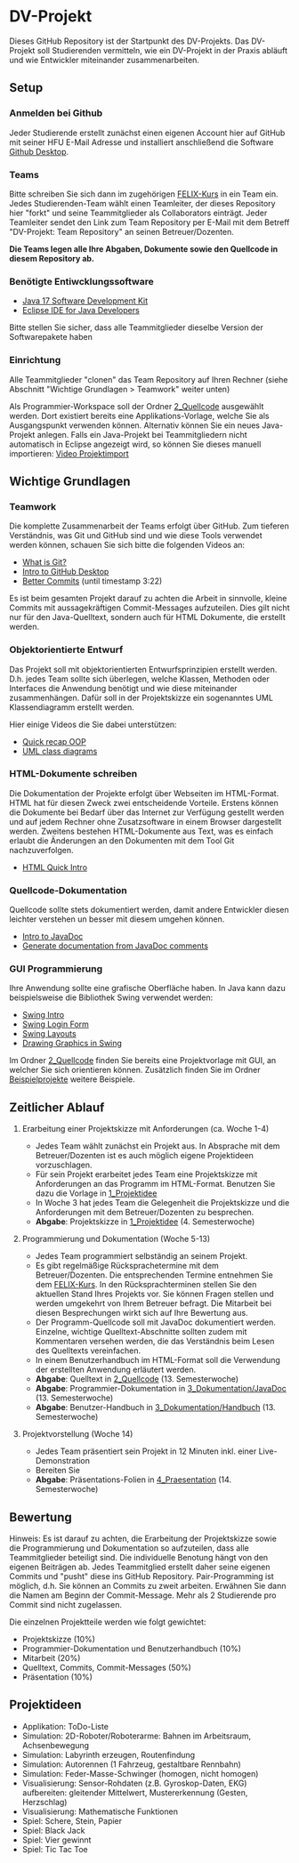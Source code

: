 # DV-Projekt

Dieses GitHub Repository ist der Startpunkt des DV-Projekts. Das DV-Projekt soll Studierenden vermitteln, wie ein DV-Projekt in der Praxis abläuft und wie Entwickler miteinander zusammenarbeiten.

## Setup

### Anmelden bei Github

Jeder Studierende erstellt zunächst einen eigenen Account hier auf GitHub mit seiner HFU E-Mail Adresse und installiert anschließend die Software [Github Desktop](https://desktop.github.com).

### Teams

Bitte schreiben Sie sich dann im zugehörigen [FELIX-Kurs](https://felix.hs-furtwangen.de/url/RepositoryEntry/4067262512)  in ein Team ein. Jedes Studierenden-Team wählt einen Teamleiter, der dieses Repository hier "forkt" und seine Teammitglieder als Collaborators einträgt. Jeder Teamleiter sendet den Link zum Team Repository per E-Mail mit dem Betreff "DV-Projekt: Team Repository" an seinen Betreuer/Dozenten. 

**Die Teams legen alle Ihre Abgaben, Dokumente sowie den Quellcode in diesem Repository ab.**

### Benötigte Entiwcklungssoftware

* [Java 17 Software Development Kit](https://www.oracle.com/java/technologies/javase/jdk17-archive-downloads.html)
* [Eclipse IDE for Java Developers](https://eclipse.org/downloads)

Bitte stellen Sie sicher, dass alle Teammitglieder dieselbe Version der Softwarepakete haben

### Einrichtung

Alle Teammitglieder "clonen" das Team Repository auf Ihren Rechner (siehe Abschnitt "Wichtige Grundlagen > Teamwork" weiter unten)

Als Programmier-Workspace soll der Ordner [2_Quellcode](2_Quellcode) ausgewählt werden. Dort existiert bereits eine Applikations-Vorlage, welche Sie als Ausgangspunkt verwenden können. Alternativ können Sie ein neues Java-Projekt anlegen. Falls ein Java-Projekt bei Teammitgliedern nicht automatisch in Eclipse angezeigt wird, so können Sie dieses manuell importieren: [Video Projektimport](https://youtu.be/R3k8S28pr1c)

## Wichtige Grundlagen

### Teamwork

Die komplette Zusammenarbeit der Teams erfolgt über GitHub. Zum tieferen Verständnis, was Git und GitHub sind und wie diese Tools verwendet werden können, schauen Sie sich bitte die folgenden Videos an:
* [What is Git?](https://youtu.be/2ReR1YJrNOM)
* [Intro to GitHub Desktop](https://youtu.be/77W2JSL7-r8)
* [Better Commits](https://youtu.be/Hlp-9cdImSM) (until timestamp 3:22)

Es ist beim gesamten Projekt darauf zu achten die Arbeit in sinnvolle, kleine Commits mit aussagekräftigen Commit-Messages aufzuteilen. Dies gilt nicht nur für den Java-Quelltext, sondern auch für HTML Dokumente, die erstellt werden.

### Objektorientierte Entwurf

Das Projekt soll mit objektorientierten Entwurfsprinzipien erstellt werden. D.h. jedes Team sollte sich überlegen, welche Klassen, Methoden oder Interfaces die Anwendung benötigt und wie diese miteinander zusammenhängen. Dafür soll in der Projektskizze ein sogenanntes UML Klassendiagramm erstellt werden.

Hier einige Videos die Sie dabei unterstützen:
* [Quick recap OOP](https://youtu.be/1ONhXmQuWP8)
* [UML class diagrams](https://youtu.be/UI6lqHOVHic)

### HTML-Dokumente schreiben

Die Dokumentation der Projekte erfolgt über Webseiten im HTML-Format. HTML hat für diesen Zweck zwei entscheidende Vorteile. Erstens können die Dokumente bei Bedarf über das Internet zur Verfügung gestellt werden und auf jedem Rechner ohne Zusatzsoftware in einem Browser dargestellt werden. Zweitens bestehen HTML-Dokumente aus Text, was es einfach erlaubt die Änderungen an den Dokumenten mit dem Tool Git nachzuverfolgen.
* [HTML Quick Intro](https://youtu.be/ok-plXXHlWw)

### Quellcode-Dokumentation

Quellcode sollte stets dokumentiert werden, damit andere Entwickler diesen leichter verstehen un besser mit diesem umgehen können.
* [Intro to JavaDoc](https://youtu.be/CJxMwbJPisw)
* [Generate documentation from JavaDoc comments](https://youtu.be/Ls-NHebXY20)

### GUI Programmierung

Ihre Anwendung sollte eine grafische Oberfläche haben. In Java kann dazu beispielsweise die Bibliothek Swing verwendet werden:
* [Swing Intro](https://youtu.be/5o3fMLPY7qY)
* [Swing Login Form](https://youtu.be/iE8tZ0hn2Ws)
* [Swing Layouts](https://youtu.be/TxCHvvr2bMQ)
* [Drawing Graphics in Swing](https://youtu.be/KcEvHq8Pqs0)

Im Ordner [2_Quellcode](2_Quellcode) finden Sie bereits eine Projektvorlage mit GUI, an welcher Sie sich orientieren können. Zusätzlich finden Sie im Ordner [Beispielprojekte](Beispielprojekte) weitere Beispiele.

## Zeitlicher Ablauf

1. Erarbeitung einer Projektskizze mit Anforderungen (ca. Woche 1-4)
	* Jedes Team wählt zunächst ein Projekt aus. In Absprache mit dem Betreuer/Dozenten ist es auch möglich eigene Projektideen vorzuschlagen.
	* Für sein Projekt erarbeitet jedes Team eine Projektskizze mit Anforderungen an das Programm im HTML-Format. Benutzen Sie dazu die Vorlage in [1_Projektidee](1_Projektidee)
	* In Woche 3 hat jedes Team die Gelegenheit die Projektskizze und die Anforderungen mit dem Betreuer/Dozenten zu besprechen.
	* **Abgabe**: Projektskizze in [1_Projektidee](1_Projektidee) (4. Semesterwoche)

2. Programmierung und Dokumentation (Woche 5-13)
	* Jedes Team programmiert selbständig an seinem Projekt.
	* Es gibt regelmäßige Rücksprachetermine mit dem Betreuer/Dozenten. Die entsprechenden Termine entnehmen Sie dem <a href="https://felix.hs-furtwangen.de/url/RepositoryEntry/4067262512" target="_blank">FELIX-Kurs</a>. In den Rücksprachterminen stellen Sie den aktuellen Stand Ihres Projekts vor. Sie können Fragen stellen und werden umgekehrt von Ihrem Betreuer befragt. Die Mitarbeit bei diesen Besprechungen wirkt sich auf Ihre Bewertung aus.
	* Der Programm-Quellcode soll mit JavaDoc dokumentiert werden. Einzelne, wichtige Quelltext-Abschnitte sollten zudem mit Kommentaren versehen werden, die das Verständnis beim Lesen des Quelltexts vereinfachen.
	* In einem Benutzerhandbuch im HTML-Format soll die Verwendung der erstellten Anwendung erläutert werden.
	* **Abgabe**: Quelltext in [2_Quellcode](2_Quellcode) (13. Semesterwoche)
	* **Abgabe**: Programmier-Dokumentation in [3_Dokumentation/JavaDoc](3_Dokumentation/JavaDoc) (13. Semesterwoche)
	* **Abgabe**: Benutzer-Handbuch in [3_Dokumentation/Handbuch](3_Dokumentation/Handbuch) (13. Semesterwoche)

3. Projektvorstellung (Woche 14)
	* Jedes Team präsentiert sein Projekt in 12 Minuten inkl. einer Live-Demonstration
	* Bereiten Sie
	* **Abgabe**: Präsentations-Folien in [4_Praesentation](4_Praesentation) (14. Semesterwoche)
	
## Bewertung

Hinweis: Es ist darauf zu achten, die Erarbeitung der Projektskizze sowie die Programmierung und Dokumentation so aufzuteilen, dass alle Teammitglieder beteiligt sind. Die individuelle Benotung hängt von den eigenen Beiträgen ab. Jedes Teammitglied erstellt daher seine eigenen Commits und "pusht" diese ins GitHub Repository. Pair-Programming ist möglich, d.h. Sie können an Commits zu zweit arbeiten. Erwähnen Sie dann die Namen am Beginn der Commit-Message. Mehr als 2 Studierende pro Commit sind nicht zugelassen.

Die einzelnen Projektteile werden wie folgt gewichtet:
* Projektskizze (10%)
* Programmier-Dokumentation und Benutzerhandbuch (10%)
* Mitarbeit (20%)
* Quelltext, Commits, Commit-Messages (50%)
* Präsentation (10%)

## Projektideen
* Applikation: ToDo-Liste
* Simulation: 2D-Roboter/Roboterarme: Bahnen im Arbeitsraum, Achsenbewegung 
* Simulation: Labyrinth erzeugen, Routenfindung
* Simulation: Autorennen (1 Fahrzeug, gestaltbare Rennbahn)
* Simulation: Feder-Masse-Schwinger (homogen, nicht homogen) 
* Visualisierung: Sensor-Rohdaten (z.B. Gyroskop-Daten, EKG) aufbereiten: gleitender Mittelwert, Mustererkennung (Gesten, Herzschlag)
* Visualisierung: Mathematische Funktionen
* Spiel: Schere, Stein, Papier
* Spiel: Black Jack
* Spiel: Vier gewinnt
* Spiel: Tic Tac Toe


